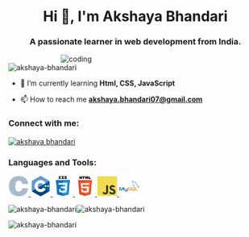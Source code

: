 <h1 align="center">Hi 👋, I'm Akshaya Bhandari</h1>
<h3 align="center">A passionate learner in web development from India.</h3>

<img align="right" alt="coding" width="400" src="https://user-images.githubusercontent.com/113302094/211284885-f4291eef-88a6-48cb-a06e-28c3481a75b0.gif">

<p align="left"> <img src="https://komarev.com/ghpvc/?username=akshaya-bhandari&label=Profile%20views&color=0e75b6&style=flat" alt="akshaya-bhandari" /> </p>

- 🌱 I’m currently learning **Html, CSS, JavaScript**

- 📫 How to reach me **akshaya.bhandari07@gmail.com**

<h3 align="left">Connect with me:</h3>
<p align="left">
<a href="https://linkedin.com/in/akshaya bhandari" target="blank"><img align="center" src="https://raw.githubusercontent.com/rahuldkjain/github-profile-readme-generator/master/src/images/icons/Social/linked-in-alt.svg" alt="akshaya bhandari" height="30" width="40" /></a>
</p>

<h3 align="left">Languages and Tools:</h3>
<p align="left"> <a href="https://www.cprogramming.com/" target="_blank" rel="noreferrer"> <img src="https://raw.githubusercontent.com/devicons/devicon/master/icons/c/c-original.svg" alt="c" width="40" height="40"/> </a> <a href="https://www.w3schools.com/cpp/" target="_blank" rel="noreferrer"> <img src="https://raw.githubusercontent.com/devicons/devicon/master/icons/cplusplus/cplusplus-original.svg" alt="cplusplus" width="40" height="40"/> </a> <a href="https://www.w3schools.com/css/" target="_blank" rel="noreferrer"> <img src="https://raw.githubusercontent.com/devicons/devicon/master/icons/css3/css3-original-wordmark.svg" alt="css3" width="40" height="40"/> </a> <a href="https://www.w3.org/html/" target="_blank" rel="noreferrer"> <img src="https://raw.githubusercontent.com/devicons/devicon/master/icons/html5/html5-original-wordmark.svg" alt="html5" width="40" height="40"/> </a> <a href="https://developer.mozilla.org/en-US/docs/Web/JavaScript" target="_blank" rel="noreferrer"> <img src="https://raw.githubusercontent.com/devicons/devicon/master/icons/javascript/javascript-original.svg" alt="javascript" width="40" height="40"/> </a> <a href="https://www.mysql.com/" target="_blank" rel="noreferrer"> <img src="https://raw.githubusercontent.com/devicons/devicon/master/icons/mysql/mysql-original-wordmark.svg" alt="mysql" width="40" height="40"/> </a> </p>

<p><img align="left" src="https://github-readme-stats.vercel.app/api/top-langs?username=akshaya-bhandari&show_icons=true&locale=en&layout=compact" alt="akshaya-bhandari" /></p>

<p>&nbsp;<img align="left" src="https://github-readme-stats.vercel.app/api?username=akshaya-bhandari&show_icons=true&locale=en" alt="akshaya-bhandari" /></p>

<p><img align="left" src="https://github-readme-streak-stats.herokuapp.com/?user=akshaya-bhandari&" alt="akshaya-bhandari" /></p>
